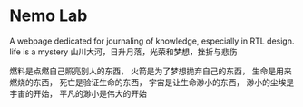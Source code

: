 # Nemo Lab
A webpage dedicated for journaling of knowledge, especially in RTL design.\
life is a mystery
山川大河，日升月落，光荣和梦想，挫折与悲伤

燃料是点燃自己照亮别人的东西，
火箭是为了梦想抛弃自己的东西，
生命是用来燃烧的东西，
死亡是验证生命的东西，
宇宙是让生命渺小的东西，
渺小的尘埃是宇宙的开始，
平凡的渺小是伟大的开始